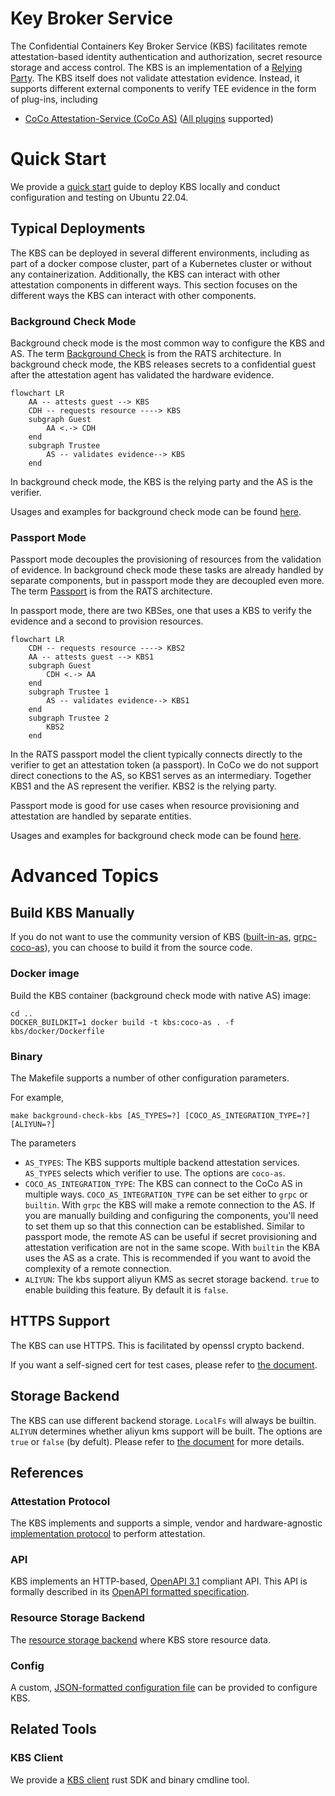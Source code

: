 # Key Broker Service

The Confidential Containers Key Broker Service (KBS) facilitates remote attestation-based identity authentication and authorization, secret resource storage and access control.
The KBS is an implementation of a [Relying Party](https://www.ietf.org/archive/id/draft-ietf-rats-architecture-22.html).
The KBS itself does not validate attestation evidence. Instead, it supports different external components to verify TEE evidence in the form of plug-ins, including
- [CoCo Attestation-Service (CoCo AS)](../attestation-service/) ([All plugins](../attestation-service/README.md#attestation-service) supported)

# Quick Start

We provide a [quick start](./quickstart.md) guide to deploy KBS locally and conduct configuration and testing on Ubuntu 22.04.

## Typical Deployments

The KBS can be deployed in several different environments, including as part of a docker compose cluster, part of a Kubernetes cluster
or without any containerization. Additionally, the KBS can interact with other attestation components in different ways.
This section focuses on the different ways the KBS can interact with other components.

### Background Check Mode

Background check mode is the most common way to configure the KBS and AS.
The term [Background Check](https://www.ietf.org/archive/id/draft-ietf-rats-architecture-22.html#section-5.2) is from the RATS architecture.
In background check mode, the KBS releases secrets to a confidential guest after the attestation agent has validated the hardware evidence.

```mermaid
flowchart LR
    AA -- attests guest --> KBS
    CDH -- requests resource ----> KBS
    subgraph Guest
        AA <.-> CDH
    end
    subgraph Trustee
        AS -- validates evidence--> KBS
    end
```
In background check mode, the KBS is the relying party and the AS is the verifier.

Usages and examples for background check mode can be found [here](./quickstart.md#background-check-mode).

### Passport Mode

Passport mode decouples the provisioning of resources from the validation of evidence.
In background check mode these tasks are already handled by separate components,
but in passport mode they are decoupled even more.
The term [Passport](https://www.ietf.org/archive/id/draft-ietf-rats-architecture-22.html#section-5.1) is from the RATS architecture.

In passport mode, there are two KBSes, one that uses a KBS to verify the evidence and a second to provision resources.

```mermaid
flowchart LR
    CDH -- requests resource ----> KBS2
    AA -- attests guest --> KBS1
    subgraph Guest
        CDH <.-> AA
    end
    subgraph Trustee 1
        AS -- validates evidence--> KBS1
    end
    subgraph Trustee 2
        KBS2
    end
```

In the RATS passport model the client typically connects directly to the verifier to get an attestation token (a passport).
In CoCo we do not support direct conections to the AS, so KBS1 serves as an intermediary.
Together KBS1 and the AS represent the verifier.
KBS2 is the relying party.

Passport mode is good for use cases when resource provisioning and attestation are handled by separate entities.

Usages and examples for background check mode can be found [here](./quickstart.md#passport-mode).

# Advanced Topics

## Build KBS Manually

If you do not want to use the community version of KBS ([built-in-as](https://github.com/confidential-containers/trustee/pkgs/container/staged-images%2Fkbs), [grpc-coco-as](https://github.com/confidential-containers/trustee/pkgs/container/staged-images%2Fkbs-grpc-as)), you can choose to build it from the source code.

### Docker image

Build the KBS container (background check mode with native AS) image:

```shell
cd ..
DOCKER_BUILDKIT=1 docker build -t kbs:coco-as . -f kbs/docker/Dockerfile
```

### Binary

The Makefile supports a number of other configuration parameters.

For example,
```shell
make background-check-kbs [AS_TYPES=?] [COCO_AS_INTEGRATION_TYPE=?] [ALIYUN=?]
```

The parameters
- `AS_TYPES`: The KBS supports multiple backend attestation services. `AS_TYPES` selects which verifier to use. The options are `coco-as`.
- `COCO_AS_INTEGRATION_TYPE`:  The KBS can connect to the CoCo AS in multiple ways. `COCO_AS_INTEGRATION_TYPE` can be set either to `grpc` or `builtin`. With `grpc` the KBS will make a remote connection to the AS. If you are manually building and configuring the components, you'll need to set them up so that this connection can be established. Similar to passport mode, the remote AS can be useful if secret provisioning and attestation verification are not in the same scope. With `builtin` the KBA uses the AS as a crate. This is recommended if you want to avoid the complexity of a remote connection.
- `ALIYUN`: The kbs support aliyun KMS as secret storage backend. `true` to enable building this feature. By default it is `false`.
## HTTPS Support

The KBS can use HTTPS. This is facilitated by openssl crypto backend.

If you want a self-signed cert for test cases, please refer to [the document](docs/self-signed-https.md).

## Storage Backend

The KBS can use different backend storage. `LocalFs` will always be builtin.
`ALIYUN` determines whether aliyun kms support will be built. The options
are `true` or `false` (by defult). Please refer to [the document](docs/config.md#repository-configuration)
for more details.

## References

### Attestation Protocol
The KBS implements and supports a simple, vendor and hardware-agnostic
[implementation protocol](./docs/kbs_attestation_protocol.md) to perform attestation.

### API
KBS implements an HTTP-based, [OpenAPI 3.1](https://spec.openapis.org/oas/v3.1.0) compliant API.
This API is formally described in its [OpenAPI formatted specification](./docs/kbs.yaml).

### Resource Storage Backend
The [resource storage backend](./docs/resource_storage_backend.md) where KBS store resource data.

### Config
A custom, [JSON-formatted configuration file](./docs/config.md) can be provided to configure KBS.

## Related Tools

### KBS Client
We provide a [KBS client](../tools/kbs-client//README.md) rust SDK and binary cmdline tool.
